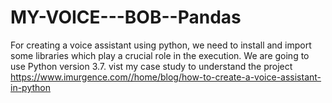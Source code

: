 # MY-VOICE---BOB--Pandas
For creating a voice assistant using python, we need to install and import some libraries which play a crucial role in the execution. We are going to use Python version 3.7. 
vist my case study to understand the project https://www.imurgence.com//home/blog/how-to-create-a-voice-assistant-in-python
